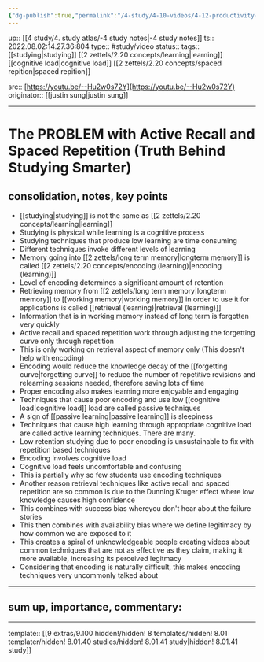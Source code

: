 ```yaml
---
{"dg-publish":true,"permalink":"/4-study/4-10-videos/4-12-productivity-and-studying/study-the-problem-with-active-recall-and-spaced-repetition-truth-behind-studying-smarter/","dgHomeLink":true,"dgPassFrontmatter":false}
---
```


up:: [[4 study/4. study atlas/-4 study notes|-4 study notes]]
ts:: 2022.08.02:14.27.36:804
type:: #study/video
status:: 
tags:: [[studying|studying]] [[2 zettels/2.20 concepts/learning|learning]] [[cognitive load|cognitive load]] [[2 zettels/2.20 concepts/spaced repition|spaced repition]]

src:: [https://youtu.be/--Hu2w0s72Y](https://youtu.be/--Hu2w0s72Y)
originator:: [[justin sung|justin sung]]

____

# The PROBLEM with Active Recall and Spaced Repetition (Truth Behind Studying Smarter)

## consolidation, notes, key points

- [[studying|studying]] is not the same as [[2 zettels/2.20 concepts/learning|learning]]
- Studying is physical while learning is a cognitive process
- Studying techniques that produce low learning are time consuming
- Different techniques invoke different levels of learning
- Memory going into [[2 zettels/long term memory|longterm memory]] is called [[2 zettels/2.20 concepts/encoding (learning)|encoding (learning)]]
- Level of encoding determines a significant amount of retention
- Retrieving memory from [[2 zettels/long term memory|longterm memory]] to [[working memory|working memory]] in order to use it for applications is called [[retrieval (learning)|retrieval (learning)]]
- Information that is in working memory instead of long term is forgotten very quickly
- Active recall and spaced repetition work through adjusting the forgetting curve only through repetition
- This is only working on retrieval aspect of memory only (This doesn't help with encoding)
- Encoding would reduce the knowledge decay of the [[forgetting curve|forgetting curve]] to reduce the number of repetitive revisions and relearning sessions needed, therefore saving lots of time
- Proper encoding also makes learning more enjoyable and engaging
- Techniques that cause poor encoding and use low [[cognitive load|cognitive load]] load are called passive techniques
- A sign of [[passive learning|passive learning]] is sleepiness
- Techniques that cause high learning through appropriate cognitive load are called active learning techniques. There are many.
- Low retention studying due to poor encoding is unsustainable to fix with repetition based techniques
- Encoding involves cognitive load
- Cognitive load feels uncomfortable and confusing
- This is partially why so few students use encoding techniques
- Another reason retrieval techniques like active recall and spaced repetition are so common is due to the Dunning Kruger effect where low knowledge causes high confidence
- This combines with success bias whereyou don't hear about the failure stories
- This then combines with availability bias where we define legitimacy by how common we are exposed to it
- This creates a spiral of unknowledgeable people creating videos about common techniques that are not as effective as they claim, making it more available, increasing its perceived legitmacy
- Considering that encoding is naturally difficult, this makes encoding techniques very uncommonly talked about

____
## sum up, importance, commentary:



____
template:: [[9 extras/9.100 hidden!/hidden! 8 templates/hidden! 8.01 templater/hidden! 8.01.40 studies/hidden! 8.01.41 study|hidden! 8.01.41 study]]
